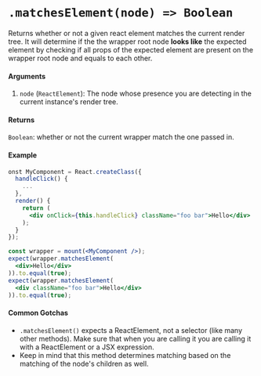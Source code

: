# `.matchesElement(node) => Boolean`

Returns whether or not a given react element matches the current render tree.
It will determine if the the wrapper root node __looks like__ the expected element by checking if all props of the expected element are present on the wrapper root node and equals to each other.


#### Arguments

1. `node` (`ReactElement`): The node whose presence you are detecting in the current instance's
render tree.



#### Returns

`Boolean`: whether or not the current wrapper match the one passed in.



#### Example


```jsx
onst MyComponent = React.createClass({
  handleClick() {
    ...
  },
  render() {
    return (
      <div onClick={this.handleClick} className="foo bar">Hello</div>
    );
  }
});

const wrapper = mount(<MyComponent />);
expect(wrapper.matchesElement(
  <div>Hello</div>
)).to.equal(true);
expect(wrapper.matchesElement(
  <div className="foo bar">Hello</div>
)).to.equal(true);
```


#### Common Gotchas

- `.matchesElement()` expects a ReactElement, not a selector (like many other methods). Make sure that
when you are calling it you are calling it with a ReactElement or a JSX expression.
- Keep in mind that this method determines matching based on the matching of the node's children as
well.
